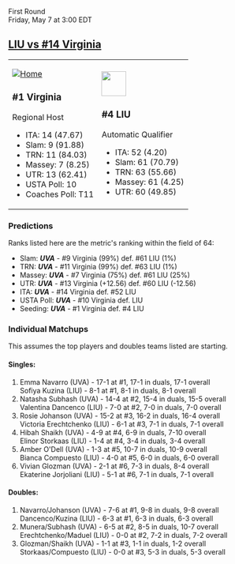 First Round  
Friday, May 7 at 3:00 EDT
## [LIU vs #14 Virginia](https://www.ncaa.com/game/5833666) 

<table><tr><td>  

[![Home](https://www.ncaa.com/sites/default/files/images/logos/schools/v/virginia.70.png)](../index.md)  

### #1 Virginia  

Regional Host  
- ITA: 14 (47.67)  
- Slam: 9 (91.88)  
- TRN: 11 (84.03)  
- Massey: 7 (8.25)  
- UTR: 13 (62.41)  
- USTA Poll: 10  
- Coaches Poll: T11  

</td><td>  

[<img src="https://www.ncaa.com/sites/default/files/images/logos/schools/l/long-island.70.png" width="50" height="50" />](../index.md)  

### #4 LIU  

Automatic Qualifier  
- ITA: 52 (4.20)  
- Slam: 61 (70.79)  
- TRN: 63 (55.66)  
- Massey: 61 (4.25)  
- UTR: 60 (49.85)  

</td></tr></table>  

### Predictions  

Ranks listed here are the metric's ranking within the field of 64:  
- Slam: ***UVA*** - #9 Virginia (99%) def. #61 LIU (1%)  
- TRN: ***UVA*** - #11 Virginia (99%) def. #63 LIU (1%)  
- Massey: ***UVA*** - #7 Virginia (75%) def. #61 LIU (25%)  
- UTR: ***UVA*** - #13 Virginia (+12.56) def. #60 LIU (-12.56)  
- ITA: ***UVA*** - #14 Virginia def. #52 LIU  
- USTA Poll: ***UVA*** - #10 Virginia def. LIU  
- Seeding: ***UVA*** - #1 Virginia def. #4 LIU  

### Individual Matchups  

This assumes the top players and doubles teams listed are starting.  

#### Singles:  
1. Emma Navarro (UVA) - 17-1 at #1, 17-1 in duals, 17-1 overall  
   Sofiya Kuzina (LIU) - 8-1 at #1, 8-1 in duals, 8-1 overall
2. Natasha Subhash (UVA) - 14-4 at #2, 15-4 in duals, 15-5 overall  
   Valentina Dancenco (LIU) - 7-0 at #2, 7-0 in duals, 7-0 overall
3. Rosie Johanson (UVA) - 15-2 at #3, 16-2 in duals, 16-4 overall  
   Victoria Erechtchenko (LIU) - 6-1 at #3, 7-1 in duals, 7-1 overall
4. Hibah Shaikh (UVA) - 4-9 at #4, 6-9 in duals, 7-10 overall  
   Elinor Storkaas (LIU) - 1-4 at #4, 3-4 in duals, 3-4 overall
5. Amber O'Dell (UVA) - 1-3 at #5, 10-7 in duals, 10-9 overall  
   Bianca Compuesto (LIU) - 4-0 at #5, 6-0 in duals, 6-0 overall
6. Vivian Glozman (UVA) - 2-1 at #6, 7-3 in duals, 8-4 overall  
   Ekaterine Jorjoliani (LIU) - 5-1 at #6, 7-1 in duals, 7-1 overall

#### Doubles:  
1. Navarro/Johanson (UVA) - 7-6 at #1, 9-8 in duals, 9-8 overall  
   Dancenco/Kuzina (LIU) - 6-3 at #1, 6-3 in duals, 6-3 overall
2. Munera/Subhash (UVA) - 6-5 at #2, 8-5 in duals, 10-7 overall  
   Erechtchenko/Maduel (LIU) - 0-0 at #2, 7-2 in duals, 7-2 overall
3. Glozman/Shaikh (UVA) - 1-1 at #3, 1-1 in duals, 1-2 overall  
   Storkaas/Compuesto (LIU) - 0-0 at #3, 5-3 in duals, 5-3 overall